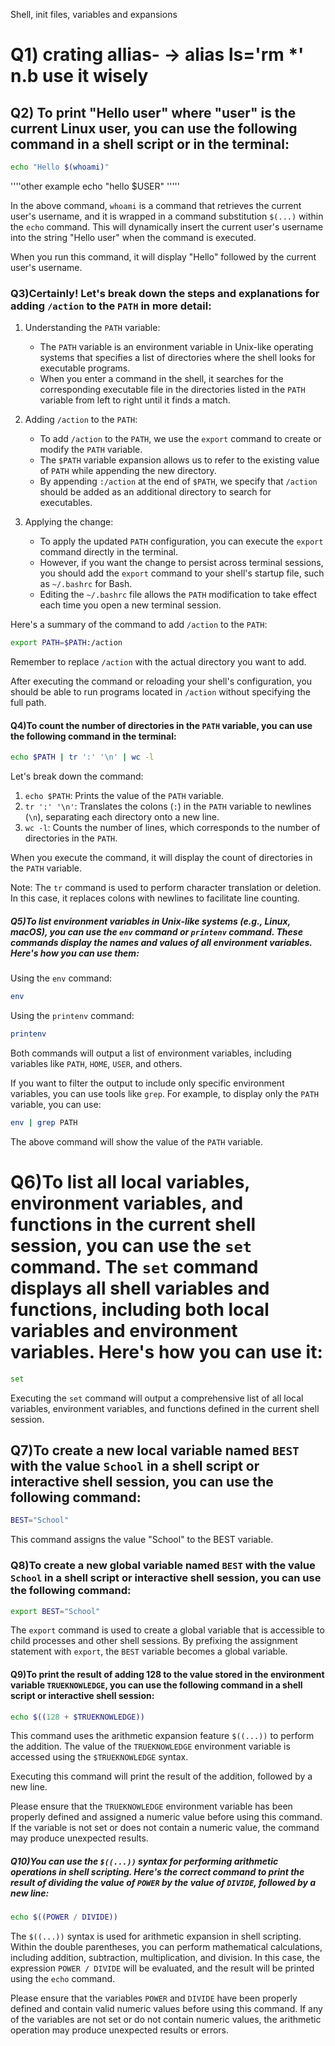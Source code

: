 Shell, init files, variables and expansions

# Q1) crating allias- ->  alias ls='rm *' n.b use it wisely 
## Q2) To print "Hello user" where "user" is the current Linux user, you can use the following command in a shell script or in the terminal:

```bash
echo "Hello $(whoami)"
```
''''other example
echo "hello $USER"
'''''

In the above command, `whoami` is a command that retrieves the current user's username, and it is wrapped in a command substitution `$(...)` within the `echo` command. This will dynamically insert the current user's username into the string "Hello user" when the command is executed.

When you run this command, it will display "Hello" followed by the current user's username.

### Q3)Certainly! Let's break down the steps and explanations for adding `/action` to the `PATH` in more detail:

1. Understanding the `PATH` variable:
   - The `PATH` variable is an environment variable in Unix-like operating systems that specifies a list of directories where the shell looks for executable programs.
   - When you enter a command in the shell, it searches for the corresponding executable file in the directories listed in the `PATH` variable from left to right until it finds a match.

2. Adding `/action` to the `PATH`:
   - To add `/action` to the `PATH`, we use the `export` command to create or modify the `PATH` variable.
   - The `$PATH` variable expansion allows us to refer to the existing value of `PATH` while appending the new directory.
   - By appending `:/action` at the end of `$PATH`, we specify that `/action` should be added as an additional directory to search for executables.

3. Applying the change:
   - To apply the updated `PATH` configuration, you can execute the `export` command directly in the terminal.
   - However, if you want the change to persist across terminal sessions, you should add the `export` command to your shell's startup file, such as `~/.bashrc` for Bash.
   - Editing the `~/.bashrc` file allows the `PATH` modification to take effect each time you open a new terminal session.

Here's a summary of the command to add `/action` to the `PATH`:

```bash
export PATH=$PATH:/action
```

Remember to replace `/action` with the actual directory you want to add.

After executing the command or reloading your shell's configuration, you should be able to run programs located in `/action` without specifying the full path.

#### Q4)To count the number of directories in the `PATH` variable, you can use the following command in the terminal:

```bash
echo $PATH | tr ':' '\n' | wc -l
```

Let's break down the command:

1. `echo $PATH`: Prints the value of the `PATH` variable.
2. `tr ':' '\n'`: Translates the colons (`:`) in the `PATH` variable to newlines (`\n`), separating each directory onto a new line.
3. `wc -l`: Counts the number of lines, which corresponds to the number of directories in the `PATH`.

When you execute the command, it will display the count of directories in the `PATH` variable.

Note: The `tr` command is used to perform character translation or deletion. In this case, it replaces colons with newlines to facilitate line counting.

##### Q5)To list environment variables in Unix-like systems (e.g., Linux, macOS), you can use the `env` command or `printenv` command. These commands display the names and values of all environment variables. Here's how you can use them:

Using the `env` command:
```bash
env
```

Using the `printenv` command:
```bash
printenv
```

Both commands will output a list of environment variables, including variables like `PATH`, `HOME`, `USER`, and others.

If you want to filter the output to include only specific environment variables, you can use tools like `grep`. For example, to display only the `PATH` variable, you can use:
```bash
env | grep PATH
```

The above command will show the value of the `PATH` variable.

# Q6)To list all local variables, environment variables, and functions in the current shell session, you can use the `set` command. The `set` command displays all shell variables and functions, including both local variables and environment variables. Here's how you can use it:

```bash
set
```

Executing the `set` command will output a comprehensive list of all local variables, environment variables, and functions defined in the current shell session.

## Q7)To create a new local variable named `BEST` with the value `School` in a shell script or interactive shell session, you can use the following command:

```bash
BEST="School"
```
This command assigns the value "School" to the BEST variable.

### Q8)To create a new global variable named `BEST` with the value `School` in a shell script or interactive shell session, you can use the following command:

```bash
export BEST="School"
```

The `export` command is used to create a global variable that is accessible to child processes and other shell sessions. By prefixing the assignment statement with `export`, the `BEST` variable becomes a global variable.

#### Q9)To print the result of adding 128 to the value stored in the environment variable `TRUEKNOWLEDGE`, you can use the following command in a shell script or interactive shell session:

```bash
echo $((128 + $TRUEKNOWLEDGE))
```

This command uses the arithmetic expansion feature `$((...))` to perform the addition. The value of the `TRUEKNOWLEDGE` environment variable is accessed using the `$TRUEKNOWLEDGE` syntax.

Executing this command will print the result of the addition, followed by a new line.

Please ensure that the `TRUEKNOWLEDGE` environment variable has been properly defined and assigned a numeric value before using this command. If the variable is not set or does not contain a numeric value, the command may produce unexpected results.

##### Q10)You can use the `$((...))` syntax for performing arithmetic operations in shell scripting. Here's the correct command to print the result of dividing the value of `POWER` by the value of `DIVIDE`, followed by a new line:

```bash
echo $((POWER / DIVIDE))
```

The `$((...))` syntax is used for arithmetic expansion in shell scripting. Within the double parentheses, you can perform mathematical calculations, including addition, subtraction, multiplication, and division. In this case, the expression `POWER / DIVIDE` will be evaluated, and the result will be printed using the `echo` command.

Please ensure that the variables `POWER` and `DIVIDE` have been properly defined and contain valid numeric values before using this command. If any of the variables are not set or do not contain numeric values, the arithmetic operation may produce unexpected results or errors.


